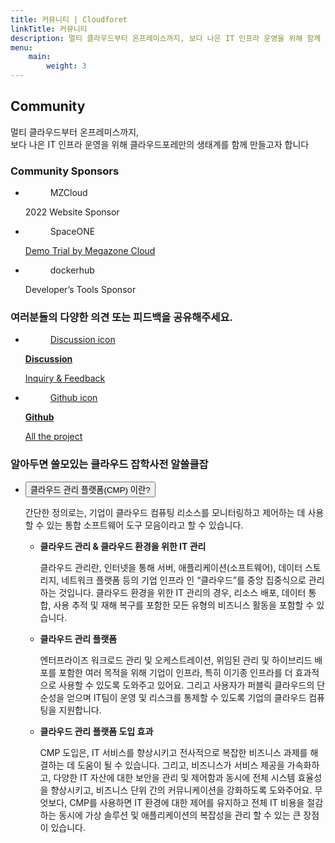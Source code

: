 ```yaml
---
title: 커뮤니티 | Cloudforet
linkTitle: 커뮤니티
description: 멀티 클라우드부터 온프레미스까지, 보다 나은 IT 인프라 운영을 위해 함께 멀티 클라우드 생태계를 구축합니다.
menu:
    main:
        weight: 3
---
```

<div class="community-inner">
    <div class="section topic">
        <div class="section-inner">
            <h2>Community</h2>
            <p class="sub-title">멀티 클라우드부터 온프레미스까지, <br />보다 나은 IT 인프라 운영을 위해 클라우드포레만의 생태계를 함께 만들고자 합니다</p>
        </div>
    </div>
    <div class="section sponsors">
        <div class="section-inner">
            <h3>Community Sponsors</h3>
            <ul class="sponsors-list">
                <li class="mzcloud">
                    <figure>MZCloud</figure>
                    <p class="description">2022 Website Sponsor</p>
                </li>
                <li class="spaceone">
                    <figure>SpaceONE</figure>
                    <p class="description"><a href="https://spaceone.megazone.io/ko/try-demo" target="_blank">Demo Trial by Megazone Cloud</a></p>
                </li>
                <li class="dockerhub">
                    <figure>dockerhub</figure>
                    <p class="description">Developer’s Tools Sponsor</p>
                </li>
            </ul>
        </div>
    </div>
    <div class="section feedback">
        <div class="section-inner">
            <h3>여러분들의 다양한 의견 또는 피드백을 공유해주세요.</h3>
            <ul class="channel-list">
                <li class="discussion">
                    <a href="https://github.com/cloudforet-io/community/discussions" target="_blank">
                        <figure>Discussion icon</figure>
                        <div>
                            <strong class="title">Discussion</strong>
                            <p class="description">Inquiry & Feedback</p>
                        </div>
                    </a>    
                </li>
                <li class="github">
                    <a href="https://github.com/cloudforet-io/" target="_blank">
                    <figure>Github icon</figure>
                        <div>
                            <strong class="title">Github</strong>
                            <p class="description">All the project</p>
                        </div>
                    </a>
                </li>
            </ul>
        </div>
    </div>
    <div class="section expert">
        <div class="section-inner">
            <h3>
            <span class="sub-title">알아두면 쓸모있는 클라우드 잡학사전</span>
            알쓸클잡</h3>
            <ul class="accordion-list">
                <li class="accordion">
                    <button class="accordion-title">클라우드 관리 플랫폼(CMP) 이란?</button>
                    <div class="accordion-content">
                        <p>간단한 정의로는, 기업이 클라우드 컴퓨팅 리소스를 모니터링하고 제어하는 데 사용할 수 있는 통합 소프트웨어 도구 모음이라고 할 수 있습니다.</p>
                        <ul>
                            <li>
                                <strong>클라우드 관리 & 클라우드 환경을 위한 IT 관리</strong>
                                <p>클라우드 관리란, 인터넷을 통해 서버, 애플리케이션(소프트웨어), 데이터 스토리지, 네트워크 플랫폼 등의 기업 인프라 인 “클라우드”를 중앙 집중식으로 관리하는 것입니다. 클라우드 환경을 위한 IT 관리의 경우, 리소스 배포, 데이터 통합, 사용 추적 및 재해 복구를 포함한 모든 유형의 비즈니스 활동을 포함할 수 있습니다.</p>
                            </li>
                            <li>
                                <strong>클라우드 관리 플랫폼</strong>
                                <p>엔터프라이즈 워크로드 관리 및 오케스트레이션, 위임된 관리 및 하이브리드 배포를 포함한 여러 목적을 위해 기업이 인프라, 특히 이기종 인프라를 더 효과적으로 사용할 수 있도록 도와주고 있어요. 그리고 사용자가 퍼블릭 클라우드의 단순성을 얻으며 IT팀이 운영 및 리스크를 통제할 수 있도록 기업의 클라우드 컴퓨팅을 지원합니다.</p>
                            </li>
                            <li>
                                <strong>클라우드 관리 플랫폼 도입 효과</strong>
                                <p>CMP 도입은, IT 서비스를 향상시키고 전사적으로 복잡한 비즈니스 과제를 해결하는 데 도움이 될 수 있습니다. 그리고, 비즈니스가 서비스 제공을 가속화하고, 다양한 IT 자산에 대한 보안을 관리 및 제어함과 동시에 전체 시스템 효율성을 향상시키고, 비즈니스 단위 간의 커뮤니케이션을 강화하도록 도와주어요. 무엇보다, CMP를 사용하면 IT 환경에 대한 제어를 유지하고 전체 IT 비용을 절감하는 동시에 가상 솔루션 및 애플리케이션의 복잡성을 관리 할 수 있는 큰 장점이 있습니다.</p>
                            </li>
                        </ul>
                    </div>
                </li>
            </ul>
        </div>
    </div>
</div>


